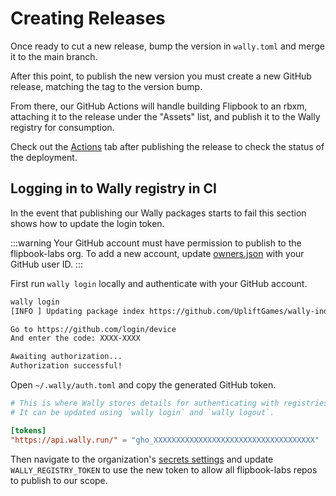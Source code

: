 # Creating Releases

Once ready to cut a new release, bump the version in `wally.toml` and merge it to the main branch.

After this point, to publish the new version you must create a new GitHub release, matching the tag to the version bump.

From there, our GitHub Actions will handle building Flipbook to an rbxm, attaching it to the release under the "Assets" list, and publish it to the Wally registry for consumption.

Check out the [Actions](https://github.com/flipbook-labs/flipbook/actions) tab after publishing the release to check the status of the deployment.

## Logging in to Wally registry in CI

In the event that publishing our Wally packages starts to fail this section shows how to update the login token.

:::warning
Your GitHub account must have permission to publish to the flipbook-labs org. To add a new account, update [owners.json](https://github.com/UpliftGames/wally-index/blob/main/flipbook-labs/owners.json) with your GitHub user ID.
:::

First run `wally login` locally and authenticate with your GitHub account.

```sh
wally login
[INFO ] Updating package index https://github.com/UpliftGames/wally-index...

Go to https://github.com/login/device
And enter the code: XXXX-XXXX

Awaiting authorization...
Authorization successful!
```

Open `~/.wally/auth.toml` and copy the generated GitHub token.

```toml
# This is where Wally stores details for authenticating with registries.
# It can be updated using `wally login` and `wally logout`.

[tokens]
"https://api.wally.run/" = "gho_XXXXXXXXXXXXXXXXXXXXXXXXXXXXXXXXXXXX"
```

Then navigate to the organization's [secrets settings](https://github.com/organizations/flipbook-labs/settings/secrets/actions) and update `WALLY_REGISTRY_TOKEN` to use the new token to allow all flipbook-labs repos to publish to our scope.
